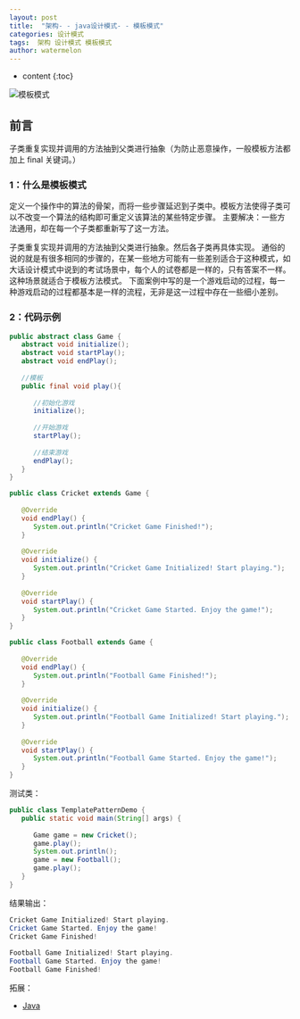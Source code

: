 ```yaml
---
layout: post
title:  "架构- - java设计模式- - 模板模式"
categories: 设计模式
tags:  架构 设计模式 模板模式
author: watermelon
---
```

* content
{:toc}

![模板模式](https://wx2.sinaimg.cn/mw1024/005xB1vLly1fylbg5lbeuj30k00b9752.jpg)
## 前言
子类重复实现并调用的方法抽到父类进行抽象（为防止恶意操作，一般模板方法都加上 final 关键词。）





### 1：什么是模板模式
定义一个操作中的算法的骨架，而将一些步骤延迟到子类中。模板方法使得子类可以不改变一个算法的结构即可重定义该算法的某些特定步骤。
主要解决：一些方法通用，却在每一个子类都重新写了这一方法。

子类重复实现并调用的方法抽到父类进行抽象。然后各子类再具体实现。
通俗的说的就是有很多相同的步骤的，在某一些地方可能有一些差别适合于这种模式，如大话设计模式中说到的考试场景中，每个人的试卷都是一样的，只有答案不一样。这种场景就适合于模板方法模式。
下面案例中写的是一个游戏启动的过程，每一种游戏启动的过程都基本是一样的流程，无非是这一过程中存在一些细小差别。

### 2：代码示例
```java
public abstract class Game {
   abstract void initialize();
   abstract void startPlay();
   abstract void endPlay();
 
   //模板
   public final void play(){
 
      //初始化游戏
      initialize();
 
      //开始游戏
      startPlay();
 
      //结束游戏
      endPlay();
   }
}
```
```java
public class Cricket extends Game {
 
   @Override
   void endPlay() {
      System.out.println("Cricket Game Finished!");
   }
 
   @Override
   void initialize() {
      System.out.println("Cricket Game Initialized! Start playing.");
   }
 
   @Override
   void startPlay() {
      System.out.println("Cricket Game Started. Enjoy the game!");
   }
}
```
```java
public class Football extends Game {
 
   @Override
   void endPlay() {
      System.out.println("Football Game Finished!");
   }
 
   @Override
   void initialize() {
      System.out.println("Football Game Initialized! Start playing.");
   }
 
   @Override
   void startPlay() {
      System.out.println("Football Game Started. Enjoy the game!");
   }
}
```

测试类：
```java
public class TemplatePatternDemo {
   public static void main(String[] args) {
 
      Game game = new Cricket();
      game.play();
      System.out.println();
      game = new Football();
      game.play();      
   }
}
```

结果输出：
```java
Cricket Game Initialized! Start playing.
Cricket Game Started. Enjoy the game!
Cricket Game Finished!
   
Football Game Initialized! Start playing.
Football Game Started. Enjoy the game!
Football Game Finished!
```
拓展：
* [Java](http)  
